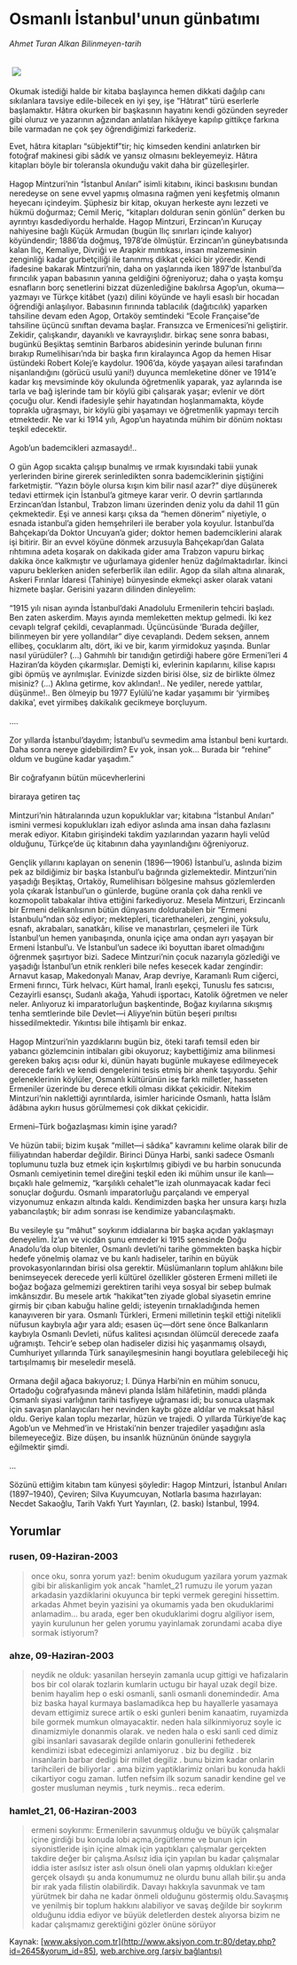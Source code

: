 # Osmanlı İstanbul'unun günbatımı

*Ahmet Turan Alkan Bilinmeyen-tarih*

<div>
 <font>
  <img border="0" height="1" src="/web/20030916130541im_/http://www.aksiyon.com.tr/images/blank.gif"/>
 </font>
 <font class="content">
  <p>
   <img border="0" hspace="5" src="http://web.archive.org/web/20030916130541im_/http://www.aksiyon.com.tr/resim/443/20.jpg" vspace="5"/>
  </p>
 </font>
 <font class="content">
  Okumak istediği halde bir kitaba başlayınca hemen dikkati dağılıp canı sıkılanlara tavsiye edile-bilecek en iyi şey, işe “Hâtırat” türü eserlerle başlamaktır. Hâtıra okurken bir başkasının hayatını kendi gözünden seyreder gibi oluruz ve yazarının ağzından anlatılan hikâyeye kapılıp gittikçe farkına bile varmadan ne çok şey öğrendiğimizi farkederiz.
 </font>
 <p>
  <font class="content">
   Evet, hâtıra kitapları “sübjektif”tir; hiç kimseden kendini anlatırken bir fotoğraf makinesi gibi sâdık ve yansız olmasını bekleyemeyiz. Hâtıra kitapları böyle bir toleransla okunduğu vakit daha bir güzelleşirler.
   <br/>
   <br/>
   Hagop Mintzuri’nin “İstanbul Anıları” isimli kitabını, ikinci baskısını bundan neredeyse on sene evvel yapmış olmasına rağmen yeni keşfetmiş olmanın heyecanı içindeyim. Şüphesiz bir kitap, okuyan herkeste aynı lezzeti ve hükmü doğurmaz; Cemil Meriç, “kitapları dolduran senin gönlün” derken bu ayrıntıyı kasdediyordu herhalde. Hagop Mintzuri, Erzincan’ın Kuruçay nahiyesine bağlı Küçük Armudan (bugün Ilıç sınırları içinde kalıyor) köyündendir; 1886’da doğmuş, 1978’de ölmüştür. Erzincan’ın güneybatısında kalan Ilıç, Kemaliye, Divriği ve Arapkir mıntıkası, insan malzemesinin zenginliği kadar gurbetçiliği ile tanınmış dikkat çekici bir yöredir. Kendi ifadesine bakarak Mintzuri’nin, daha on yaşlarında iken 1897’de İstanbul’da fırıncılık yapan babasının yanına geldiğini öğreniyoruz; daha o yaşta komşu esnafların borç senetlerini bizzat düzenlediğine bakılırsa Agop’un, okuma—yazmayı ve Türkçe kitâbet (yazı) dilini köyünde ve hayli esaslı bir hocadan öğrendiği anlaşılıyor. Babasının fırınında tablacılık (dağıtıcılık) yaparken tahsiline devam eden Agop, Ortaköy semtindeki “Ecole Française”de tahsiline üçüncü sınıftan devama başlar. Fransızca ve Ermenicesi’ni geliştirir. Zekidir, çalışkandır, dayanıklı ve kavrayışlıdır. birkaç sene sonra babası, bugünkü Beşiktaş semtinin Barbaros abidesinin yerinde bulunan fırını bırakıp Rumelihisarı’nda bir başka fırın kiralayınca Agop da hemen Hisar üstündeki Robert Kolej’e kaydolur. 1906’da, köyde yaşayan ailesi tarafından nişanlandığını (görücü usulü yani!) duyunca memleketine döner ve 1914’e kadar kış mevsiminde köy okulunda öğretmenlik yaparak, yaz aylarında ise tarla ve bağ işlerinde tam bir köylü gibi çalışarak yaşar; evlenir ve dört çocuğu olur. Kendi ifadesiyle şehir hayatından hoşlanmamakta, köyde toprakla uğraşmayı, bir köylü gibi yaşamayı ve öğretmenlik yapmayı tercih etmektedir. Ne var ki 1914 yılı, Agop’un hayatında mühim bir dönüm noktası teşkil edecektir.
   <br/>
   <br/>
   Agob’un bademcikleri azmasaydı!..
   <br/>
   <br/>
   O gün Agop sıcakta çalışıp bunalmış ve ırmak kıyısındaki tabii yunak yerlerinden birine girerek serinledikten sonra bademciklerinin şiştiğini farketmiştir. “Yazın böyle olursa kışın kim bilir nasıl azar?” diye düşünerek tedavi ettirmek için İstanbul’a gitmeye karar verir. O devrin şartlarında Erzincan’dan İstanbul, Trabzon limanı üzerinden deniz yolu da dahil 11 gün çekmektedir. Eşi ve annesi karşı çıksa da “hemen dönerim” niyetiyle, o esnada istanbul’a giden hemşehrileri ile beraber yola koyulur. İstanbul’da Bahçekapı’da Doktor Uncuyan’a gider; doktor hemen bademciklerini alarak işi bitirir. Bir an evvel köyüne dönmek arzusuyla Bahçekapı’dan Galata rıhtımına adeta koşarak on dakikada gider ama Trabzon vapuru birkaç dakika önce kalkmıştır ve uğurlamaya gidenler henüz dağılmaktadırlar. İkinci vapuru beklerken aniden seferberlik ilan edilir. Agop da silah altına alınarak, Askeri Fırınlar İdaresi (Tahiniye) bünyesinde ekmekçi asker olarak vatani hizmete başlar. Gerisini yazarın dilinden dinleyelim:
   <br/>
   <br/>
   “1915 yılı nisan ayında İstanbul’daki Anadolulu Ermenilerin tehciri başladı. Ben zaten askerdim. Mayıs ayında memleketten mektup gelmedi. İki kez cevaplı telgraf çekildi, cevaplanmadı. Üçüncüsünde ‘Burada değiller, bilinmeyen bir yere yollandılar” diye cevaplandı. Dedem seksen, annem ellibeş, çocuklarım altı, dört, iki ve bir, karım yirmidokuz yaşında. Bunlar nasıl yürüdüler? (...) Gahmıhlı bir tanıdığın getirdiği habere göre Ermeni’leri 4 Haziran’da köyden çıkarmışlar. Demişti ki, evlerinin kapılarını, kilise kapısı gibi öpmüş ve ayrılmışlar. Evinizde sizden birisi ölse, siz de birlikte ölmez misiniz? (...) Aklına getirme, kov aklından!.. Ne yediler, nerede yattılar, düşünme!.. Ben ölmeyip bu 1977 Eylülü’ne kadar yaşamımı bir ‘yirmibeş dakika’, evet yirmibeş dakikalık gecikmeye borçluyum.
   <br/>
   <br/>
   ....
   <br/>
   <br/>
   Zor yıllarda İstanbul’daydım; İstanbul’u sevmedim ama İstanbul beni kurtardı. Daha sonra nereye gidebilirdim? Ev yok, insan yok... Burada bir “rehine” oldum ve bugüne kadar yaşadım.”
   <br/>
   <br/>
   Bir coğrafyanın bütün mücevherlerini
   <br/>
   <br/>
   biraraya getiren taç
   <br/>
   <br/>
   Mintzuri’nin hâtıralarında uzun kopukluklar var; kitabına “İstanbul Anıları” ismini vermesi kopuklukları izah ediyor aslında ama insan daha fazlasını merak ediyor. Kitabın girişindeki takdim yazılarından yazarın hayli velûd olduğunu, Türkçe’de üç kitabının daha yayınlandığını öğreniyoruz.
   <br/>
   <br/>
   Gençlik yıllarını kaplayan on senenin (1896—1906) İstanbul’u, aslında bizim pek az bildiğimiz bir başka İstanbul’u bağrında gizlemektedir. Mintzuri’nin yaşadığı Beşiktaş, Ortaköy, Rumelihisarı bölgesine  mahsus gözlemlerden yola çıkarak İstanbul’un o günlerde, bugüne oranla çok daha renkli ve kozmopolit tabakalar ihtiva ettiğini farkediyoruz. Mesela Mintzuri, Erzincanlı bir Ermeni delikanlısının bütün dünyasını doldurabilen bir “Ermeni İstanbulu”ndan söz ediyor; mektepleri, ticarethaneleri, zengini, yoksulu, esnafı, akrabaları, sanatkârı, kilise ve manastırları, çeşmeleri ile Türk İstanbul’un hemen yanıbaşında, onunla içiçe ama ondan ayrı yaşayan bir Ermeni İstanbul’u. Ve İstanbul’un sadece iki boyuttan ibaret olmadığını öğrenmek şaşırtıyor bizi. Sadece Mintzuri’nin çocuk nazarıyla gözlediği ve yaşadığı İstanbul’un etnik renkleri bile nefes kesecek kadar zengindir: Arnavut kasap, Makedonyalı Manav, Arap devriye, Karamanlı Rum ciğerci, Ermeni fırıncı, Türk helvacı, Kürt hamal, İranlı eşekçi, Tunuslu fes satıcısı, Cezayirli esansçı, Sudanlı akağa, Yahudi işportacı, Katolik öğretmen ve neler neler. Anlıyoruz ki imparatorluğun başkentinde, Boğaz kıyılarına sıkışmış tenha semtlerinde bile Devlet—i Aliyye’nin bütün beşeri pırıltısı hissedilmektedir. Yıkıntısı bile ihtişamlı bir enkaz.
   <br/>
   <br/>
   Hagop Mintzuri’nin yazdıklarını bugün biz, öteki tarafı temsil eden bir yabancı gözlemcinin intibaları gibi okuyoruz; kaybettiğimiz ama bilinmesi gereken bakış açısı odur ki, dünün hayatı bugünle mukayese edilmeyecek derecede farklı ve kendi dengelerini tesis etmiş bir ahenk taşıyordu. Şehir geleneklerinin köylüler, Osmanlı kültürünün ise farklı milletler, hasseten Ermeniler üzerinde bu derece etkili olması dikkat çekicidir. Nitekim Mintzuri’nin naklettiği ayrıntılarda, isimler haricinde Osmanlı, hatta İslâm âdâbına aykırı husus görülmemesi çok dikkat çekicidir.
   <br/>
   <br/>
   Ermeni–Türk boğazlaşması kimin işine yaradı?
   <br/>
   <br/>
   Ve hüzün tabii; bizim kuşak “millet—i sâdıka” kavramını kelime olarak bilir de fiiliyatından haberdar değildir. Birinci Dünya Harbi, sanki sadece Osmanlı toplumunu tuzla buz etmek için kışkırtılmış gibiydi ve bu harbin sonucunda Osmanlı cemiyetinin temel direğini teşkil eden iki mühim unsur ile kanlı—bıçaklı hale gelmemiz, “karşılıklı cehalet”le izah olunmayacak kadar feci sonuçlar doğurdu. Osmanlı imparatorluğu parçalandı ve emperyal vizyonumuz enkazın altında kaldı. Kendimizden başka her unsura karşı hızla yabancılaştık; bir adım sonrası ise kendimize yabancılaşmaktı.
   <br/>
   <br/>
   Bu vesileyle şu “mâhut” soykırım iddialarına bir başka açıdan yaklaşmayı deneyelim. İz’an ve vicdân şunu emreder ki 1915 senesinde Doğu Anadolu’da olup bitenler, Osmanlı devleti’ni tarihe gömmekten başka hiçbir hedefe yönelmiş olamaz ve bu kanlı hadiseler, tarihin en büyük provokasyonlarından birisi olsa gerektir. Müslümanların toplum ahlâkını bile benimseyecek derecede yerli kültürel özellikler gösteren Ermeni milleti ile boğaz boğaza gelmemizi gerektiren tarihi veya sosyal bir sebep bulmak imkânsızdır. Bu mesele artık “hakikat”ten ziyade global siyasetin emrine girmiş bir çıban kabuğu haline geldi; isteyenin tırnakladığında hemen kanayıveren bir yara. Osmanlı Türkleri, Ermeni milletinin teşkil ettiği nitelikli nüfusun kaybıyla ağır yara aldı; esasen üç—dört sene önce Balkanların kaybıyla Osmanlı Devleti, nüfus kalitesi açısından ölümcül derecede zaafa uğramıştı. Tehcir’e sebep olan hadiseler dizisi hiç yaşanmamış olsaydı, Cumhuriyet yıllarında Türk sanayileşmesinin hangi boyutlara gelebileceği hiç tartışılmamış bir meseledir meselâ.
   <br/>
   <br/>
   Ormana değil ağaca bakıyoruz; I. Dünya Harbi’nin en mühim sonucu, Ortadoğu coğrafyasında mânevi planda İslâm hilâfetinin, maddi plânda Osmanlı siyasi varlığının tarihi tasfiyeye uğraması idi; bu sonuca ulaşmak için savaşın planlayıcıları her nevinden kaybı göze aldılar ve maksat hâsıl oldu. Geriye kalan toplu mezarlar, hüzün ve trajedi. O yıllarda Türkiye’de kaç Agob’un ve Mehmed’in ve Hristaki’nin benzer trajediler yaşadığını asla bilemeyeceğiz. Bize düşen, bu insanlık hüznünün önünde saygıyla eğilmektir şimdi.
   <br/>
   <br/>
   ...
   <br/>
   <br/>
   Sözünü ettiğim kitabın tam künyesi şöyledir: Hagop Mintzuri, İstanbul Anıları (1897–1940), Çeviren; Silva Kuyumcuyan, Notlarla basıma hazırlayan: Necdet Sakaoğlu, Tarih Vakfı Yurt Yayınları, (2. baskı) İstanbul, 1994.
   <br/>
  </font>
 </p>
</div>


## Yorumlar

### rusen, 09-Haziran-2003
> once oku, sonra yorum yaz!: 
> benim okudugum yazilara yorum yazmak gibi bir aliskanligim yok ancak "hamlet_21 rumuzu ile yorum yazan arkadasin yazdiklarini okuyunca bir tepki vermek geregini hissettim. arkadas Ahmet beyin yazisini ya okumamis yada ben okuduklarimi anlamadim... bu arada, eger ben okuduklarimi dogru algiliyor isem, yayin kurulunun her gelen yorumu yayinlamak zorundami acaba diye sormak istiyorum?

### ahze, 09-Haziran-2003
> neydik ne olduk: 
> yasanilan herseyin zamanla ucup gittigi ve hafizalarin bos bir col olarak tozlarin kumlarin uctugu bir hayal uzak degil bize. benim hayalim hep o eski osmanli, sanli osmanli donemindedir. Ama biz baska hayal kurmaya baslamadikca hep bu hayallerle yasamaya devam ettigimiz surece artik o eski gunleri benim kanaatim, ruyamizda bile gormek mumkun olmayacaktir. neden hala silkinmiyoruz soyle ic dinamizmiyle donanmis olarak. ve neden hala o eski sanli ced dimiz gibi insanlari savasarak degilde onlarin gonullerini fethederek kendimizi isbat edecegimizi anlamiyoruz . biz bu degiliz . biz insanlarin barbar dedigi bir millet degiliz . bunu bizim kadar onlarin tarihcileri de biliyorlar . ama bizim yaptiklarimiz onlari bu konuda hakli cikartiyor cogu zaman. lutfen nefsim ilk sozum sanadir kendine gel ve goster musluman neymis , turk neymis.. reca ederim.

### hamlet_21, 06-Haziran-2003
> ermeni soykırımı: 
> Ermenilerin savunmuş olduğu ve büyük çalışmalar içine girdiği bu konuda lobi açma,örgütlenme ve bunun için siyonistleride işin içine almak için yaptıkları çalışmalar gerçekten takdire değer bir çalışma.Asılsız idia için yapılan bu kadar çalışmalar iddia ister asılsız ister aslı olsun öneli olan yapmış oldukları ki:eğer gerçek olsaydı şu anda konumumuz ne olurdu bunu allah bilir.şu anda bir ırak yada filistin olabilirdik. Davayı hakkıyla savunmak ve tam yürütmek bir daha ne kadar önmeli olduğunu göstermiş oldu.Savaşmış ve yenilmiş bir toplum hakkını alabiliyor ve savaş değilde bir soykırım olduğunu iddia ediyor ve büyük deletlerden destek alıyorsa bizim ne kadar çalışmamız gerektiğini gözler önüne sörüyor

Kaynak: [www.aksiyon.com.tr](http://www.aksiyon.com.tr:80/detay.php?id=2645&yorum_id=85), [web.archive.org (arşiv bağlantısı)](http://web.archive.org/web/20030916130541/http://www.aksiyon.com.tr:80/detay.php?id=2645&yorum_id=85)
